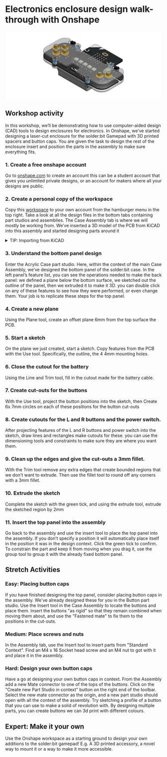 # Electronics enclosure design walk-through with Onshape

![render](media/render.svg)

## Workshop activity

In this workshop, we’ll be demonstrating how to use computer-aided design (CAD) tools to design enclosures for electronics.
In Onshape, we’ve started designing a laser-cut enclosure for the solder:bit Gamepad with 3D printed spacers and button caps. You are given the task to design the rest of the enclosure insert and position the parts in the assembly to make sure everything fits.

### 1. Create a free onshape account
Go to [onshape.com](https://www.onshape.com/en/) to create an account  this can be a student account that gives you unlimited private designs, or an account for makers where all your designs are public.

### 2.	Create a personal copy of the workspace 
Copy this [workspace](https://cad.onshape.com/documents/03e360eab7c280aec5a0fc8e/w/88428d9209ae85e1daa35f17/e/1467ba0b7f908cfe4e9b5ae8?renderMode=0&uiState=687371614301f30186208088) to your own account from the hamburger menu in the top right. Take a look at all the design files in the bottom tabs containing part studios and assemblies. The Case Assembly tab is where we will mostly be working from. We’ve inserted a 3D model of the PCB from KiCAD into this assembly and started designing parts around it 

<details>
<summary>TIP: Importing from KiCAD</summary>

We've done this bit for you and have imported the board to start the design. However, if you're interested in doing this yourself, in KiCAD, from the PCB Editor, go to File > Export > STEP / GLB ... , and select STEP as the format. You may need to set the board outline tolerance to "standard (0.01 mm) for it to recognise the boundary.

![Exporting Step files from KiCAD](media/exporting_step.gif)

In Onshape this scan then be imported with the plus icon in the bottom file tabs, Importing the step into a new part studio, then inserting the part studio into the assembly as rigid

![Importing Step files into Onshape](media/importing_step.gif)


</details>


### 3.	Understand the bottom panel design
Enter the Acrylic Case part studio. Here, within the context of the main Case Assembly, we’ve designed the bottom panel of the solder:bit case. In the left panel’s feature list, you can see the operations needed to make the back panel: we defined a plane below the bottom surface, we sketched out the outline of the panel,  then we extruded it to make it 3D. you can double click on any of these features to see how they were performed, or even change them. Your job is to replicate these steps for the top panel.

### 4.	Create a new plane
Using the Plane tool, create an offset plane 6mm from the top surface the PCB.


### 5.	Start a sketch
On the plane we just created, start a sketch. Copy features from the PCB with the Use tool. Specifically, the outline, the 4  4mm mounting holes.

### 6.	Close the cutout for the battery
Using the Line and Trim tool, fill in the cutout made for the battery cable.


### 7.	Create cut-outs for the buttons
With the Use tool, project the button positions into the sketch, then Create 6x 7mm circles on each of these positions for the button cut-outs


### 8.	Create cutouts for the L and R buttons and the power switch.
After projecting features of the L and R buttons and power switch into the sketch, draw lines and rectangles make cutouts for these. you can use the dimensioning tools and constraints to make sure they are where you want them.

### 9.	Clean up the edges and give the cut-outs a 3mm fillet.
With the Trim tool remove any extra edges that create bounded regions that we don't want to extrude. Then use the fillet tool to round off any corners with a 3mm fillet.

### 10.	Extrude the sketch
Complete the sketch with the green tick, and using the extrude tool, extrude the sketched region by 2mm

### 11.	Insert the top panel into the assembly
Go back to the assembly and use the insert tool to place the top panel into the assembly. If you don’t specify a position it will automatically place itself in the position it was in the design context. Click the green tick to confirm. To constrain the part and keep it from moving when you drag it, use the group tool to group it with the already fixed bottom panel.

## Stretch Activities

### **Easy**: Placing button caps
If you have finished designing the top panel, consider placing button caps in the assembly. We've already designed these for you in the Button part studio. Use the Insert tool in the Case Assembly to locate the buttons and place them. Insert the buttons "as rigid" so that they remain combined when moving them about, and use the "Fastened mate" to fix them to the positions in the cut-outs.

###  **Medium**: Place screws and nuts
In the Assembly tab, use the Insert tool to insert parts from "Standard Context". Find an M4 x 16 Socket head screw and an M4 nut to got with it and place it in the assembly.




### **Hard**: Design your own button caps
Have a go at designing your own button caps in context. From the Assembly add a new Mate connector to one of the tops of the buttons. Click on the "Create new Part Studio in context" button on the right end of the toolbar. Select the new mate connector as the origin, and a new part studio should open with all the context of the assembly. Try sketching a profile of a button that you can use to make a solid of revolution with. By designing multiple parts, you can create buttons we can 3d print with different colours.

## **Expert**: Make it your own
Use the Onshape workspace as a starting ground to design your own additions to the solder:bit gamepad! E.g. A 3D printed accessory, a novel way to mount it or a way to make it more accessible. 

